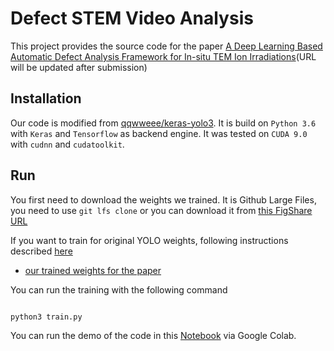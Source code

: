 # Defect STEM Video Analysis

This project provides the source code for the paper  [A Deep Learning Based Automatic Defect Analysis Framework for In-situ TEM Ion Irradiations]()(URL will be updated after submission) 

## Installation

Our code is modified from [qqwweee/keras-yolo3](https://github.com/qqwweee/keras-yolo3). It is build on `Python 3.6` with `Keras` and `Tensorflow` as backend engine. It was tested on `CUDA 9.0` with `cudnn` and `cudatoolkit`.

## Run

You first need to download the weights we trained. It is Github Large Files, you need to use `git lfs clone` or you can download it from [this FigShare URL](https://doi.org/10.6084/m9.figshare.13217495.v1)

If you want to train for original YOLO weights, following instructions described [here](https://github.com/uw-cmg/DefectSTEMVideoAnalysis/tree/master/codes)

* [our trained weights for the paper](https://github.com/uw-cmg/DefectSTEMVideoAnalysis/blob/master/codes/model_data/NicolaosVII.h5)

You can run the training with the following command

```

python3 train.py

```
You can run the demo of the code in this [Notebook](https://github.com/uw-cmg/DefectSTEMVideoAnalysis/blob/master/YOLODemo.ipynb) via Google Colab.


